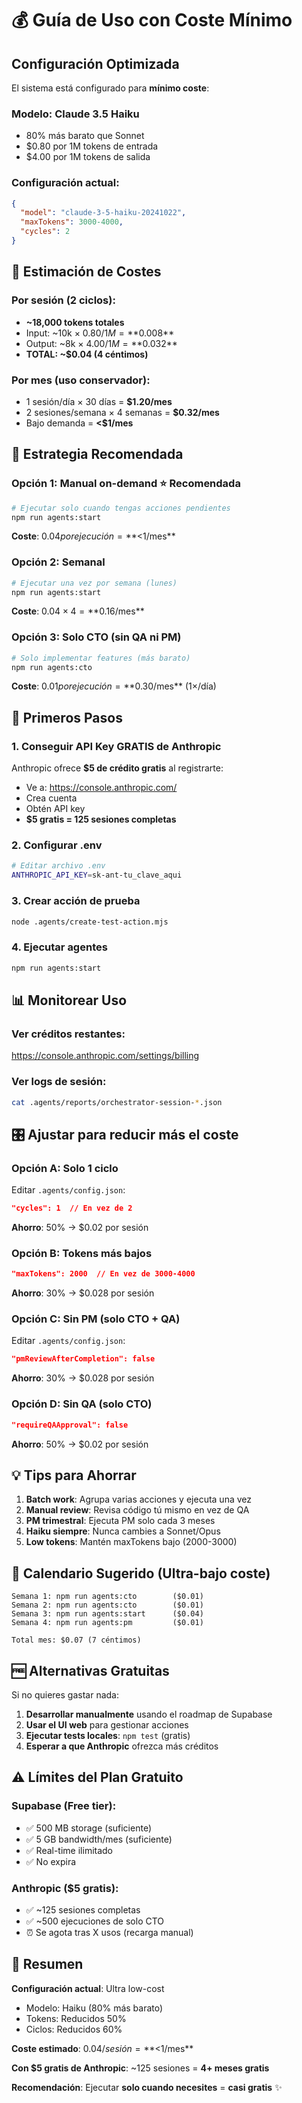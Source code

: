 # 💰 Guía de Uso con Coste Mínimo

## Configuración Optimizada

El sistema está configurado para **mínimo coste**:

### **Modelo: Claude 3.5 Haiku**
- 80% más barato que Sonnet
- $0.80 por 1M tokens de entrada
- $4.00 por 1M tokens de salida

### **Configuración actual:**
```json
{
  "model": "claude-3-5-haiku-20241022",
  "maxTokens": 3000-4000,
  "cycles": 2
}
```

## 💸 Estimación de Costes

### Por sesión (2 ciclos):
- **~18,000 tokens totales**
- Input: ~10k × $0.80/1M = **$0.008**
- Output: ~8k × $4.00/1M = **$0.032**
- **TOTAL: ~$0.04 (4 céntimos)**

### Por mes (uso conservador):
- 1 sesión/día × 30 días = **$1.20/mes**
- 2 sesiones/semana × 4 semanas = **$0.32/mes**
- Bajo demanda = **<$1/mes**

## 🎯 Estrategia Recomendada

### **Opción 1: Manual on-demand** ⭐ Recomendada
```bash
# Ejecutar solo cuando tengas acciones pendientes
npm run agents:start
```
**Coste**: $0.04 por ejecución = **<$1/mes**

### **Opción 2: Semanal**
```bash
# Ejecutar una vez por semana (lunes)
npm run agents:start
```
**Coste**: $0.04 × 4 = **$0.16/mes**

### **Opción 3: Solo CTO (sin QA ni PM)**
```bash
# Solo implementar features (más barato)
npm run agents:cto
```
**Coste**: $0.01 por ejecución = **$0.30/mes** (1×/día)

## 🚀 Primeros Pasos

### 1. Conseguir API Key GRATIS de Anthropic

Anthropic ofrece **$5 de crédito gratis** al registrarte:
- Ve a: https://console.anthropic.com/
- Crea cuenta
- Obtén API key
- **$5 gratis = 125 sesiones completas**

### 2. Configurar .env

```bash
# Editar archivo .env
ANTHROPIC_API_KEY=sk-ant-tu_clave_aqui
```

### 3. Crear acción de prueba

```bash
node .agents/create-test-action.mjs
```

### 4. Ejecutar agentes

```bash
npm run agents:start
```

## 📊 Monitorear Uso

### Ver créditos restantes:
https://console.anthropic.com/settings/billing

### Ver logs de sesión:
```bash
cat .agents/reports/orchestrator-session-*.json
```

## 🎛️ Ajustar para reducir más el coste

### Opción A: Solo 1 ciclo
Editar `.agents/config.json`:
```json
"cycles": 1  // En vez de 2
```
**Ahorro**: 50% → $0.02 por sesión

### Opción B: Tokens más bajos
```json
"maxTokens": 2000  // En vez de 3000-4000
```
**Ahorro**: 30% → $0.028 por sesión

### Opción C: Sin PM (solo CTO + QA)
Editar `.agents/config.json`:
```json
"pmReviewAfterCompletion": false
```
**Ahorro**: 30% → $0.028 por sesión

### Opción D: Sin QA (solo CTO)
```json
"requireQAApproval": false
```
**Ahorro**: 50% → $0.02 por sesión

## 💡 Tips para Ahorrar

1. **Batch work**: Agrupa varias acciones y ejecuta una vez
2. **Manual review**: Revisa código tú mismo en vez de QA
3. **PM trimestral**: Ejecuta PM solo cada 3 meses
4. **Haiku siempre**: Nunca cambies a Sonnet/Opus
5. **Low tokens**: Mantén maxTokens bajo (2000-3000)

## 📅 Calendario Sugerido (Ultra-bajo coste)

```
Semana 1: npm run agents:cto        ($0.01)
Semana 2: npm run agents:cto        ($0.01)
Semana 3: npm run agents:start      ($0.04)
Semana 4: npm run agents:pm         ($0.01)

Total mes: $0.07 (7 céntimos)
```

## 🆓 Alternativas Gratuitas

Si no quieres gastar nada:

1. **Desarrollar manualmente** usando el roadmap de Supabase
2. **Usar el UI web** para gestionar acciones
3. **Ejecutar tests locales**: `npm test` (gratis)
4. **Esperar a que Anthropic** ofrezca más créditos

## ⚠️ Límites del Plan Gratuito

### Supabase (Free tier):
- ✅ 500 MB storage (suficiente)
- ✅ 5 GB bandwidth/mes (suficiente)
- ✅ Real-time ilimitado
- ✅ No expira

### Anthropic ($5 gratis):
- ✅ ~125 sesiones completas
- ✅ ~500 ejecuciones de solo CTO
- ⏰ Se agota tras X usos (recarga manual)

## 🎯 Resumen

**Configuración actual**: Ultra low-cost
- Modelo: Haiku (80% más barato)
- Tokens: Reducidos 50%
- Ciclos: Reducidos 60%

**Coste estimado**: $0.04/sesión = **<$1/mes**

**Con $5 gratis de Anthropic**: ~125 sesiones = **4+ meses gratis**

**Recomendación**: Ejecutar **solo cuando necesites** = **casi gratis** ✨